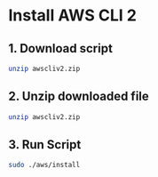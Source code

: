 # Install AWS CLI 2


## 1. Download script
```bash
unzip awscliv2.zip
```

## 2. Unzip downloaded file
```bash
unzip awscliv2.zip
```

## 3. Run Script
```bash
sudo ./aws/install
```